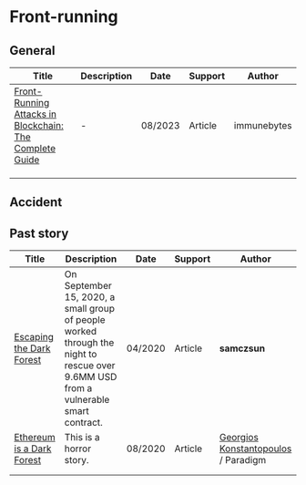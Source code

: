 # Front-running

## General

| Title                                                        | Description | Date    | Support | Author      |
| ------------------------------------------------------------ | ----------- | ------- | ------- | ----------- |
| [Front-Running Attacks in Blockchain: The Complete Guide](https://www.immunebytes.com/blog/front-running-attacks-in-blockchain-the-complete-guide/) | -           | 08/2023 | Article | immunebytes |
|                                                              |             |         |         |             |
|                                                              |             |         |         |             |
|                                                              |             |         |         |             |



## Accident

## Past story

| Title                                                        | Description                                                  | Date    | Support | Author                                                       |
| ------------------------------------------------------------ | ------------------------------------------------------------ | ------- | ------- | ------------------------------------------------------------ |
| [Escaping the Dark Forest](https://samczsun.com/escaping-the-dark-forest/) | On September 15, 2020, a small group of people worked through the night to rescue over 9.6MM USD from a vulnerable smart contract. | 04/2020 | Article | **samczsun**                                                 |
| [Ethereum is a Dark Forest](https://www.paradigm.xyz/2020/08/ethereum-is-a-dark-forest) | This is a horror story.                                      | 08/2020 | Article | [Georgios Konstantopoulos](https://www.paradigm.xyz/team/gakonst) / Paradigm |
|                                                              |                                                              |         |         |                                                              |
|                                                              |                                                              |         |         |                                                              |


